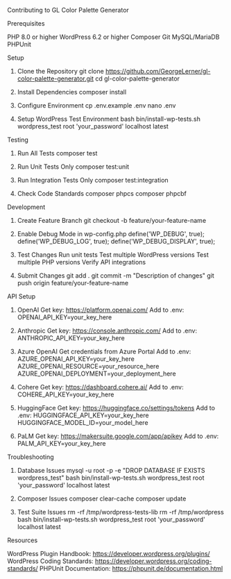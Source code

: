 Contributing to GL Color Palette Generator

Prerequisites

PHP 8.0 or higher
WordPress 6.2 or higher
Composer
Git
MySQL/MariaDB
PHPUnit

Setup

1. Clone the Repository
git clone https://github.com/GeorgeLerner/gl-color-palette-generator.git
cd gl-color-palette-generator

2. Install Dependencies
composer install

3. Configure Environment
cp .env.example .env
nano .env

4. Setup WordPress Test Environment
bash bin/install-wp-tests.sh wordpress_test root 'your_password' localhost latest

Testing

1. Run All Tests
composer test

2. Run Unit Tests Only
composer test:unit

3. Run Integration Tests Only
composer test:integration

4. Check Code Standards
composer phpcs
composer phpcbf

Development

1. Create Feature Branch
git checkout -b feature/your-feature-name

2. Enable Debug Mode in wp-config.php
define('WP_DEBUG', true);
define('WP_DEBUG_LOG', true);
define('WP_DEBUG_DISPLAY', true);

3. Test Changes
Run unit tests
Test multiple WordPress versions
Test multiple PHP versions
Verify API integrations

4. Submit Changes
git add .
git commit -m "Description of changes"
git push origin feature/your-feature-name

API Setup

1. OpenAI
Get key: https://platform.openai.com/
Add to .env: OPENAI_API_KEY=your_key_here

2. Anthropic
Get key: https://console.anthropic.com/
Add to .env: ANTHROPIC_API_KEY=your_key_here

3. Azure OpenAI
Get credentials from Azure Portal
Add to .env:
AZURE_OPENAI_API_KEY=your_key_here
AZURE_OPENAI_RESOURCE=your_resource_here
AZURE_OPENAI_DEPLOYMENT=your_deployment_here

4. Cohere
Get key: https://dashboard.cohere.ai/
Add to .env:
COHERE_API_KEY=your_key_here

5. HuggingFace
Get key: https://huggingface.co/settings/tokens
Add to .env:
HUGGINGFACE_API_KEY=your_key_here
HUGGINGFACE_MODEL_ID=your_model_here

6. PaLM
Get key: https://makersuite.google.com/app/apikey
Add to .env:
PALM_API_KEY=your_key_here

Troubleshooting

1. Database Issues
mysql -u root -p -e "DROP DATABASE IF EXISTS wordpress_test"
bash bin/install-wp-tests.sh wordpress_test root 'your_password' localhost latest

2. Composer Issues
composer clear-cache
composer update

3. Test Suite Issues
rm -rf /tmp/wordpress-tests-lib
rm -rf /tmp/wordpress
bash bin/install-wp-tests.sh wordpress_test root 'your_password' localhost latest

Resources

WordPress Plugin Handbook: https://developer.wordpress.org/plugins/
WordPress Coding Standards: https://developer.wordpress.org/coding-standards/
PHPUnit Documentation: https://phpunit.de/documentation.html
